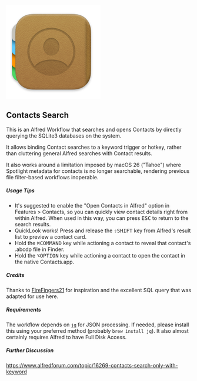 ![](./icon.png)

## Contacts Search

This is an Alfred Workflow that searches and opens Contacts by directly querying the SQLite3 databases on the system.

It allows binding Contact searches to a keyword trigger or hotkey, rather than cluttering general Alfred searches with Contact results.

It also works around a limitation imposed by macOS 26 ("Tahoe") where Spotlight metadata for contacts is no longer searchable, rendering previous file filter-based workflows inoperable.

##### Usage Tips

- It's suggested to enable the "Open Contacts in Alfred" option in Features > Contacts, so you can quickly view contact details right from within Alfred. When used in this way, you can press <kbd>ESC</kbd> to return to the search results.
- QuickLook works! Press and release the <kbd>⇧SHIFT</kbd> key from Alfred's result list to preview a contact card.
- Hold the <kbd>⌘COMMAND</kbd> key while actioning a contact to reveal that contact's .abcdp file in Finder.
- Hold the <kbd>⌥OPTION</kbd> key while actioning a contact to open the contact in the native Contacts.app.

##### Credits

Thanks to [FireFingers21](https://www.alfredforum.com/topic/16269-contacts-search-only-with-keyword/page/2/#findComment-122641) for inspiration and the excellent SQL query that was adapted for use here.

##### Requirements

The workflow depends on [`jq`](http://jqlang.org/) for JSON processing. If needed, please install this using your preferred method (probably `brew install jq`). It also almost certainly requires Alfred to have Full Disk Access.

##### Further Discussion

https://www.alfredforum.com/topic/16269-contacts-search-only-with-keyword
